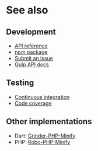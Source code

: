 # See also

## Development
- [API reference](https://dev.belin.io/gulp-php-minify/api)
- [npm package](https://www.npmjs.com/package/@cedx/gulp-php-minify)
- [Submit an issue](https://github.com/cedx/gulp-php-minify/issues)
- [Gulp API docs](https://gulpjs.com/docs/en/api/concepts)

## Testing
- [Continuous integration](https://github.com/cedx/gulp-php-minify/actions)
- [Code coverage](https://coveralls.io/github/cedx/gulp-php-minify)

## Other implementations
- Dart: [Grinder-PHP-Minify](https://dev.belin.io/grinder-php-minify)
- PHP: [Robo-PHP-Minify](https://dev.belin.io/robo-php-minify)
